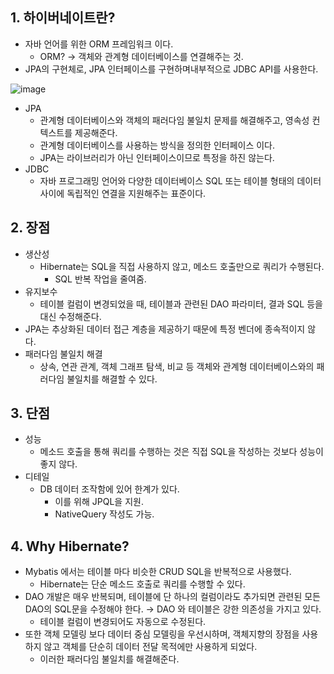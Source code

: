 ## 1. 하이버네이트란?

- 자바 언어를 위한 ORM 프레임워크 이다.
    - ORM? → 객체와 관계형 데이터베이스를 연결해주는 것.
- JPA의 구현체로, JPA 인터페이스를 구현하며내부적으로 JDBC API를 사용한다.

![image](https://github.com/jekyllPark/back-to-basic/assets/114489012/79891ca3-6799-4f43-957c-5bf494b090dd)

- JPA
    - 관계형 데이터베이스와 객체의 패러다임 불일치 문제를 해결해주고, 영속성 컨텍스트를 제공해준다.
    - 관계형 데이터베이스를 사용하는 방식을 정의한 인터페이스 이다.
    - JPA는 라이브러리가 아닌 인터페이스이므로 특정을 하진 않는다.
- JDBC
    - 자바 프로그래밍 언어와 다양한 데이터베이스 SQL 또는 테이블 형태의 데이터 사이에 독립적인 연결을 지원해주는 표준이다.

## 2. 장점

- 생산성
    - Hibernate는 SQL을 직접 사용하지 않고, 메소드 호출만으로 쿼리가 수행된다.
        - SQL 반복 작업을 줄여줌.
- 유지보수
    - 테이블 컬럼이 변경되었을 때, 테이블과 관련된 DAO 파라미터, 결과 SQL 등을 대신 수정해준다.
- JPA는 추상화된 데이터 접근 계층을 제공하기 때문에 특정 벤더에 종속적이지 않다.
- 패러다임 불일치 해결
    - 상속, 연관 관계, 객체 그래프 탐색, 비교 등 객체와 관계형 데이터베이스와의 패러다임 불일치를 해결할 수 있다.


## 3. 단점

- 성능
    - 메소드 호출을 통해 쿼리를 수행하는 것은 직접 SQL을 작성하는 것보다 성능이 좋지 않다.
- 디테일
    - DB 데이터 조작함에 있어 한계가 있다.
        - 이를 위해 JPQL을 지원.
        - NativeQuery 작성도 가능.

## 4. Why Hibernate?

- Mybatis 에서는 테이블 마다 비슷한 CRUD SQL을 반복적으로 사용했다.
    - Hibernate는 단순 메소드 호출로 쿼리를 수행할 수 있다.
- DAO 개발은 매우 반복되며, 테이블에 단 하나의 컬럼이라도 추가되면 관련된 모든 DAO의 SQL문을 수정해야 한다. → DAO 와 테이블은 강한 의존성을 가지고 있다.
    - 테이블 컬럼이 변경되어도 자동으로 수정된다.
- 또한 객체 모델링 보다 데이터 중심 모델링을 우선시하며, 객체지향의 장점을 사용하지 않고 객체를 단순히 데이터 전달 목적에만 사용하게 되었다.
    - 이러한 패러다임 불일치를 해결해준다.
